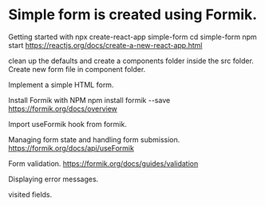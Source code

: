 # Simple form is created using Formik.

Getting started with
npx create-react-app simple-form
cd simple-form
npm start
https://reactjs.org/docs/create-a-new-react-app.html

clean up the defaults and create a components folder inside the src folder. Create new form file in component folder.

Implement a simple HTML form.

Install Formik with NPM
npm install formik --save
https://formik.org/docs/overview

Import useFormik hook from formik.

Managing form state and handling form submission.
https://formik.org/docs/api/useFormik

Form validation.
https://formik.org/docs/guides/validation

Displaying error messages.

visited fields.